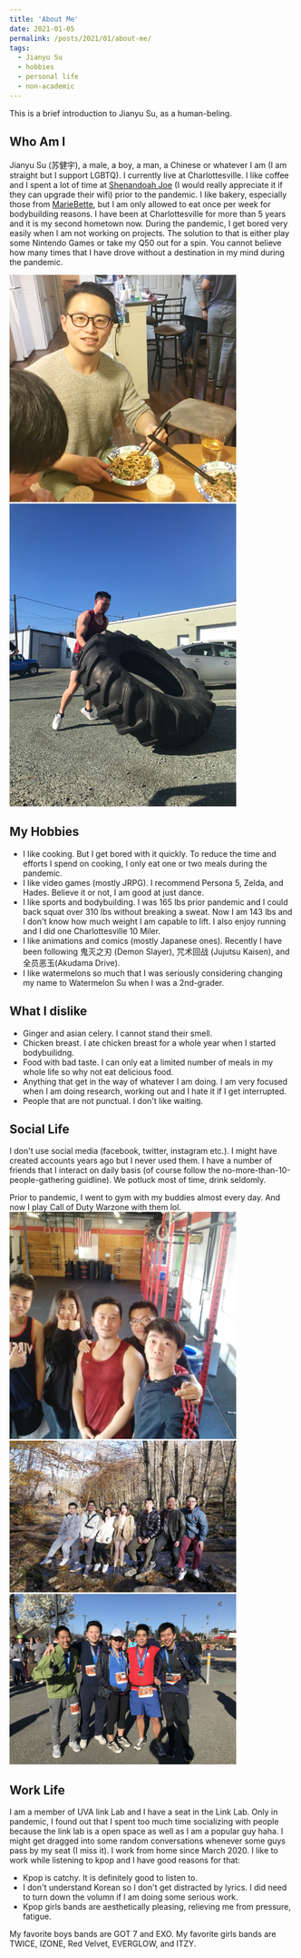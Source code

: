 ```yaml
---
title: 'About Me'
date: 2021-01-05
permalink: /posts/2021/01/about-me/
tags:
  - Jianyu Su
  - hobbies
  - personal life
  - non-academic
---
```


This is a brief introduction to Jianyu Su, as a human-beling.

## Who Am I
Jianyu Su (苏健宇), a male, a boy, a man, a Chinese or whatever I am (I am straight but I support LGBTQ). I currently live at Charlottesville. I like coffee and I spent a lot of time at [Shenandoah Joe](https://shenandoahjoe.com/) (I would really appreciate it if they can upgrade their wifi) prior to the pandemic. I like bakery, especially those from [MarieBette](http://www.mariebette.com/), but I am only allowed to eat once per week for bodybuilding reasons. I have been at Charlottesville for more than 5 years and it is my second hometown now. During the pandemic, I get bored very easily when I am not working on projects. The solution to that is either play some Nintendo Games or take my Q50 out for a spin. You cannot believe how many times that I have drove without a destination in my mind during the pandemic.

<img src="/images/noodles.jpg" alt="drawing" width="400"/>
<img src="/images/weightlift.jpg" alt="drawing" width="400"/>

## My Hobbies
- I like cooking. But I get bored with it quickly. To reduce the time and efforts I spend on cooking, I only eat one or two meals during the pandemic.
- I like video games (mostly JRPG). I recommend Persona 5, Zelda, and Hades. Believe it or not, I am good at just dance.
- I like sports and bodybuilding. I was 165 lbs prior pandemic and I could back squat over 310 lbs without breaking a sweat. Now I am 143 lbs and I don't know how much weight I am capable to lift. I also enjoy running and I did one Charlottesville 10 Miler.
- I like animations and comics (mostly Japanese ones). Recently I have been following 鬼灭之刃 (Demon Slayer), 咒术回战 (Jujutsu Kaisen), and 全员恶玉(Akudama Drive).
- I like watermelons so much that I was seriously considering changing my name to Watermelon Su when I was a 2nd-grader.

## What I dislike
- Ginger and asian celery. I cannot stand their smell.
- Chicken breast. I ate chicken breast for a whole year when I started bodybuilidng.
- Food with bad taste. I can only eat a limited number of meals in my whole life so why not eat delicious food.
- Anything that get in the way of whatever I am doing. I am very focused when I am doing research, working out and I hate it if I get interrupted.
- People that are not punctual. I don't like waiting.

## Social Life
I don't use social media (facebook, twitter, instagram etc.). I might have created accounts years ago but I never used them. I have a number of friends that I interact on daily basis (of course follow the no-more-than-10-people-gathering guidline). We potluck most of time, drink seldomly. 

Prior to pandemic, I went to gym with my buddies almost every day. And now I play Call of Duty Warzone with them lol.
<img src="/images/crossfit.jpg" alt="drawing" width="400"/>
<img src="/images/hiking.jpg" alt="drawing" width="400"/>
<img src="/images/10mile.jpg" alt="drawing" width="400"/>


## Work Life
I am a member of UVA link Lab and I have a seat in the Link Lab. Only in pandemic, I found out that I spent too much time socializing with people because the link lab is a open space as well as I am a popular guy haha. I might get dragged into some random conversations whenever some guys pass by my seat (I miss it). I work from home since March 2020. I like to work while listening to kpop and I have good reasons for that:
- Kpop is catchy. It is definitely good to listen to.
- I don't understand Korean so I don't get distracted by lyrics. I did need to turn down the volumn if I am doing some serious work.
- Kpop girls bands are aesthetically pleasing, relieving me from pressure, fatigue.

My favorite boys bands are GOT 7 and EXO. My favorite girls bands are TWICE, IZONE, Red Velvet, EVERGLOW, and ITZY.
